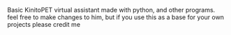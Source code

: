 Basic KinitoPET virtual assistant made with python, and other programs. feel free to make changes to him, but if you use this as a base for your own projects please credit me

